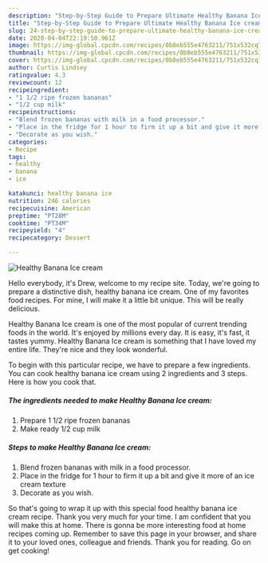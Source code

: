 ```yaml
---
description: "Step-by-Step Guide to Prepare Ultimate Healthy Banana Ice cream"
title: "Step-by-Step Guide to Prepare Ultimate Healthy Banana Ice cream"
slug: 24-step-by-step-guide-to-prepare-ultimate-healthy-banana-ice-cream
date: 2020-04-04T22:19:50.961Z
image: https://img-global.cpcdn.com/recipes/0b8eb555e4763211/751x532cq70/healthy-banana-ice-cream-recipe-main-photo.jpg
thumbnail: https://img-global.cpcdn.com/recipes/0b8eb555e4763211/751x532cq70/healthy-banana-ice-cream-recipe-main-photo.jpg
cover: https://img-global.cpcdn.com/recipes/0b8eb555e4763211/751x532cq70/healthy-banana-ice-cream-recipe-main-photo.jpg
author: Curtis Lindsey
ratingvalue: 4.3
reviewcount: 12
recipeingredient:
- "1 1/2 ripe frozen bananas"
- "1/2 cup milk"
recipeinstructions:
- "Blend frozen bananas with milk in a food processor."
- "Place in the fridge for 1 hour to firm it up a bit and give it more of an ice cream texture"
- "Decorate as you wish."
categories:
- Recipe
tags:
- healthy
- banana
- ice

katakunci: healthy banana ice 
nutrition: 246 calories
recipecuisine: American
preptime: "PT28M"
cooktime: "PT34M"
recipeyield: "4"
recipecategory: Dessert

---
```



![Healthy Banana Ice cream](https://img-global.cpcdn.com/recipes/0b8eb555e4763211/751x532cq70/healthy-banana-ice-cream-recipe-main-photo.jpg)

Hello everybody, it's Drew, welcome to my recipe site. Today, we're going to prepare a distinctive dish, healthy banana ice cream. One of my favorites food recipes. For mine, I will make it a little bit unique. This will be really delicious.

Healthy Banana Ice cream is one of the most popular of current trending foods in the world. It's enjoyed by millions every day. It is easy, it's fast, it tastes yummy. Healthy Banana Ice cream is something that I have loved my entire life. They're nice and they look wonderful.




To begin with this particular recipe, we have to prepare a few ingredients. You can cook healthy banana ice cream using 2 ingredients and 3 steps. Here is how you cook that.

##### The ingredients needed to make Healthy Banana Ice cream:

1. Prepare 1 1/2 ripe frozen bananas
1. Make ready 1/2 cup milk




##### Steps to make Healthy Banana Ice cream:

1. Blend frozen bananas with milk in a food processor.
1. Place in the fridge for 1 hour to firm it up a bit and give it more of an ice cream texture
1. Decorate as you wish.




So that's going to wrap it up with this special food healthy banana ice cream recipe. Thank you very much for your time. I am confident that you will make this at home. There is gonna be more interesting food at home recipes coming up. Remember to save this page in your browser, and share it to your loved ones, colleague and friends. Thank you for reading. Go on get cooking!
